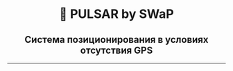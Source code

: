 <div align="center">

# 📍 PULSAR by SWaP
## Система позиционирования в условиях отсутствия GPS
</div>

---